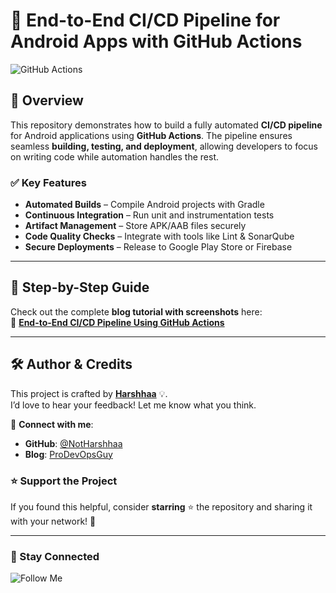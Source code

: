 # 🚀 End-to-End CI/CD Pipeline for Android Apps with GitHub Actions  

![GitHub Actions](https://imgur.com/XNUS0pA.png)  

## 📌 Overview  

This repository demonstrates how to build a fully automated **CI/CD pipeline** for Android applications using **GitHub Actions**. The pipeline ensures seamless **building, testing, and deployment**, allowing developers to focus on writing code while automation handles the rest.  

### ✅ Key Features  

- **Automated Builds** – Compile Android projects with Gradle  
- **Continuous Integration** – Run unit and instrumentation tests  
- **Artifact Management** – Store APK/AAB files securely  
- **Code Quality Checks** – Integrate with tools like Lint & SonarQube  
- **Secure Deployments** – Release to Google Play Store or Firebase  

---

## 📖 Step-by-Step Guide  

Check out the complete **blog tutorial with screenshots** here:  
📌 **[End-to-End CI/CD Pipeline Using GitHub Actions]([https://blog.prodevopsguy.xyz/end-to-end-cicd-pipeline-using-github-actions-for-android-application](https://projects.prodevopsguytech.com/blog/DevOps-Project-14))**  

---

## 🛠️ Author & Credits  

This project is crafted by **[Harshhaa](https://github.com/NotHarshhaa)** 💡.  
I’d love to hear your feedback! Let me know what you think.  

📧 **Connect with me**:  

- **GitHub**: [@NotHarshhaa](https://github.com/NotHarshhaa)
- **Blog**: [ProDevOpsGuy](https://blog.prodevopsguy.xyz)  

### ⭐ Support the Project  

If you found this helpful, consider **starring** ⭐ the repository and sharing it with your network! 🚀  

---

### 📢 Stay Connected  

![Follow Me](https://imgur.com/2j7GSPs.png)  
